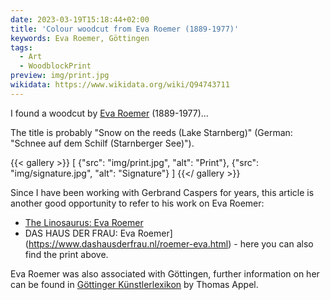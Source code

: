 ```yaml
---
date: 2023-03-19T15:18:44+02:00
title: 'Colour woodcut from Eva Roemer (1889-1977)'
keywords: Eva Roemer, Göttingen
tags:
  - Art
  - WoodblockPrint
preview: img/print.jpg
wikidata: https://www.wikidata.org/wiki/Q94743711
---
```


I found a woodcut by [Eva Roemer](https://de.wikipedia.org/wiki/Eva_Roemer) (1889-1977)...
<!--more-->

The title is probably "Snow on the reeds (Lake Starnberg)" (German: "Schnee auf dem Schilf (Starnberger See)").

{{< gallery >}}
[
  {"src": "img/print.jpg", "alt": "Print"},
  {"src": "img/signature.jpg", "alt": "Signature"}
]
{{</ gallery >}}

Since I have been working with Gerbrand Caspers for years, this article is another good opportunity to refer to his work on Eva Roemer:

* [The Linosaurus: Eva Roemer](https://gerrie-thefriendlyghost.blogspot.com/2011/07/eva-roemer.html)
* DAS HAUS DER FRAU: Eva Roemer](https://www.dashausderfrau.nl/roemer-eva.html) - here you can also find the print above.

Eva Roemer was also associated with Göttingen, further information on her can be found in [Göttinger Künstlerlexikon](https://univerlag.uni-goettingen.de/bitstream/handle/3/isbn-978-3-86395-504-5/Appel_diss.pdf) by Thomas Appel.
